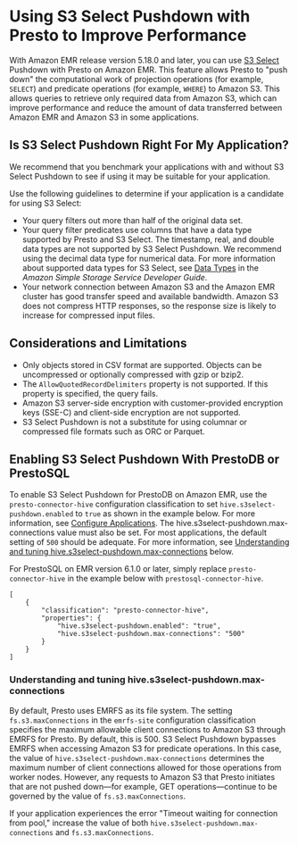 # Using S3 Select Pushdown with Presto to Improve Performance<a name="emr-presto-s3select"></a>

With Amazon EMR release version 5\.18\.0 and later, you can use [S3 Select](https://aws.amazon.com/blogs/aws/s3-glacier-select/) Pushdown with Presto on Amazon EMR\. This feature allows Presto to "push down" the computational work of projection operations \(for example, `SELECT`\) and predicate operations \(for example, `WHERE`\) to Amazon S3\. This allows queries to retrieve only required data from Amazon S3, which can improve performance and reduce the amount of data transferred between Amazon EMR and Amazon S3 in some applications\.

## Is S3 Select Pushdown Right For My Application?<a name="emr-presto-s3select-apps"></a>

We recommend that you benchmark your applications with and without S3 Select Pushdown to see if using it may be suitable for your application\.

Use the following guidelines to determine if your application is a candidate for using S3 Select:
+ Your query filters out more than half of the original data set\.
+ Your query filter predicates use columns that have a data type supported by Presto and S3 Select\. The timestamp, real, and double data types are not supported by S3 Select Pushdown\. We recommend using the decimal data type for numerical data\. For more information about supported data types for S3 Select, see [Data Types](https://docs.aws.amazon.com/AmazonS3/latest/dev/s3-glacier-select-sql-reference-data-types.html) in the *Amazon Simple Storage Service Developer Guide*\.
+ Your network connection between Amazon S3 and the Amazon EMR cluster has good transfer speed and available bandwidth\. Amazon S3 does not compress HTTP responses, so the response size is likely to increase for compressed input files\.

## Considerations and Limitations<a name="emr-presto-s3select-considerations"></a>
+ Only objects stored in CSV format are supported\. Objects can be uncompressed or optionally compressed with gzip or bzip2\.
+ The `AllowQuotedRecordDelimiters` property is not supported\. If this property is specified, the query fails\.
+ Amazon S3 server\-side encryption with customer\-provided encryption keys \(SSE\-C\) and client\-side encryption are not supported\. 
+ S3 Select Pushdown is not a substitute for using columnar or compressed file formats such as ORC or Parquet\.

## Enabling S3 Select Pushdown With PrestoDB or PrestoSQL<a name="emr-presto-s3select-specify"></a>

To enable S3 Select Pushdown for PrestoDB on Amazon EMR, use the `presto-connector-hive` configuration classification to set `hive.s3select-pushdown.enabled` to `true` as shown in the example below\. For more information, see [Configure Applications](emr-configure-apps.md)\. The hive\.s3select\-pushdown\.max\-connections value must also be set\. For most applications, the default setting of `500` should be adequate\. For more information, see [Understanding and tuning hive\.s3select\-pushdown\.max\-connections](#emr-presto-s3select-max) below\.

For PrestoSQL on EMR version 6\.1\.0 or later, simply replace `presto-connector-hive` in the example below with `prestosql-connector-hive`\.

```
[
    {
        "classification": "presto-connector-hive",
        "properties": {
            "hive.s3select-pushdown.enabled": "true",
            "hive.s3select-pushdown.max-connections": "500"
        }
    }
]
```

### Understanding and tuning hive\.s3select\-pushdown\.max\-connections<a name="emr-presto-s3select-max"></a>

By default, Presto uses EMRFS as its file system\. The setting `fs.s3.maxConnections` in the `emrfs-site` configuration classification specifies the maximum allowable client connections to Amazon S3 through EMRFS for Presto\. By default, this is 500\. S3 Select Pushdown bypasses EMRFS when accessing Amazon S3 for predicate operations\. In this case, the value of `hive.s3select-pushdown.max-connections` determines the maximum number of client connections allowed for those operations from worker nodes\. However, any requests to Amazon S3 that Presto initiates that are not pushed down—for example, GET operations—continue to be governed by the value of `fs.s3.maxConnections`\.

If your application experiences the error "Timeout waiting for connection from pool," increase the value of both `hive.s3select-pushdown.max-connections` and `fs.s3.maxConnections`\.